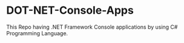 # DOT-NET-Console-Apps
This Repo having .NET Framework Console applications by using C# Programming Language.
